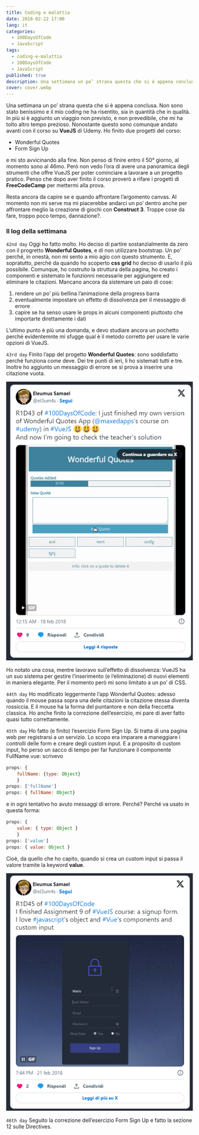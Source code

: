 ```yaml
---
title: Coding e malattia
date: 2018-02-22 17:00
lang: it
categories:
  - 100DaysOfCode
  - JavaScript
tags:
  - coding-e-malattia
  - 100DaysOfCode
  - JavaScript
published: true
description: Una settimana un po’ strana questa che si è appena conclusa. Non sono stato benissimo e il mio coding ne ha risentito, sia in quantità che in qualità. In più si è aggiunto un viaggio non previsto, e non prevedibile, che mi ha tolto altro tempo prezioso. Nonostante questo sono comunque andato avanti con il corso su VueJS di Udemy. Ho finito due progetti del corso.
cover: cover.webp
---
```

Una settimana un po’ strana questa che si è appena conclusa. Non sono stato benissimo e il mio coding ne ha risentito, sia in quantità che in qualità. In più si è aggiunto un viaggio non previsto, e non prevedibile, che mi ha tolto altro tempo prezioso. Nonostante questo sono comunque andato avanti con il corso su **VueJS** di Udemy. Ho finito due progetti del corso:

  - Wonderful Quotes
  - Form Sign Up

e mi sto avvicinando alla fine. Non penso di finire entro il 50° giorno, al momento sono al 46mo. Però non vedo l’ora di avere una panoramica degli strumenti che offre VueJS per poter cominciare a lavorare a un progetto pratico. Penso che dopo aver finito il corso proverò a rifare i progetti di **FreeCodeCamp** per mettermi alla prova.

Resta ancora da capire se e quando affrontare l’argomento canvas. Al momento non mi serve ma mi piacerebbe andarci un po’ dentro anche per affrontare meglio la creazione di giochi con **Construct 3**. Troppe cose da fare, troppo poco tempo, dannazione?.

### Il log della settimana

`42nd day` Oggi ho fatto molto. Ho deciso di partire sostanzialmente da zero con il progretto **Wonderful Quotes**, e di non utilizzare bootstrap. Un po’ perché, in onestà, non mi sento a mio agio con questo strumento. E, sopratutto, perché da quando ho scoperto **css grid** ho deciso di usarlo il più possibile. Comunque, ho costruito la struttura della pagina, ho creato i componenti e sistemato le funzionni necessarie per aggiungere ed eliminare le citazioni. Mancano ancora da sistemare un paio di cose:

  1. rendere un po’ più bellina l’animazione della progress barra
  2. eventualmente impostare un effetto di dissolvenza per il messaggio di errore
  3. capire se ha senso usare le props in alcuni componenti piuttosto che importarte direttamente i dati

L’ultimo punto è più una domanda, e devo studiare ancora un pochetto perché evidentemnte mi sfugge qual è il metodo corretto per usare le varie opzioni di VueJS.

`43rd day` Finito l’app del progetto **Wonderful Quotes**: sono soddisfatto perché funziona come deve. Dei tre punti di ieri, li ho sistemati tutti e tre. Inoltre ho aggiunto un messaggio di errore se si prova a inserire una citazione vuota.

![twitter](./20240411120147.png)

Ho notato una cosa, mentre lavoravo sull’effetto di dissolvenza: VueJS ha un suo sistema per gestire l’inserimento (e l’eliminazione) di nuovi elementi in maniera elegante. Per il momento però mi sono limitato a un po’ di CSS.

`44th day` Ho modificato leggermente l’app Wonderful Quotes: adesso quando il mouse passa sopra una delle citazioni la citazione stessa diventa rossiccia. E il mouse ha la forma del puntantore e non della freccetta classica. Ho anche finito la correzione dell’esercizio, mi pare di aver fatto quasi tutto correttamente.

`45th day` Ho fatto (e finito) l’esercizio Form Sign Up. Si tratta di una pagina web per registrarsi a un servizio. Lo scopo era imparare a maneggiare i controlli delle form e creare degli custom input. E a proposito di custom input, ho perso un sacco di tempo per far funzionare il componente FullName.vue: scrivevo

```js
props: { 
	fullName: {type: Object} 
	}
props: ['fullName']
props: { fullName: Object}
```

e in ogni tentativo ho avuto messaggi di errore. Perché? Perché va usato in questa forma:

```js
props: {
	value: { type: Object }
	}
props: ['value']
props: { value: Object }
```

Cioè, da quello che ho capito, quando si crea un custom input si passa il valore tramite la keyword **value**.

![twitter](./20240411120225.png)

`46th day` Seguito la correzione dell’esercizio Form Sign Up e fatto la sezione 12 sulle Directives.

